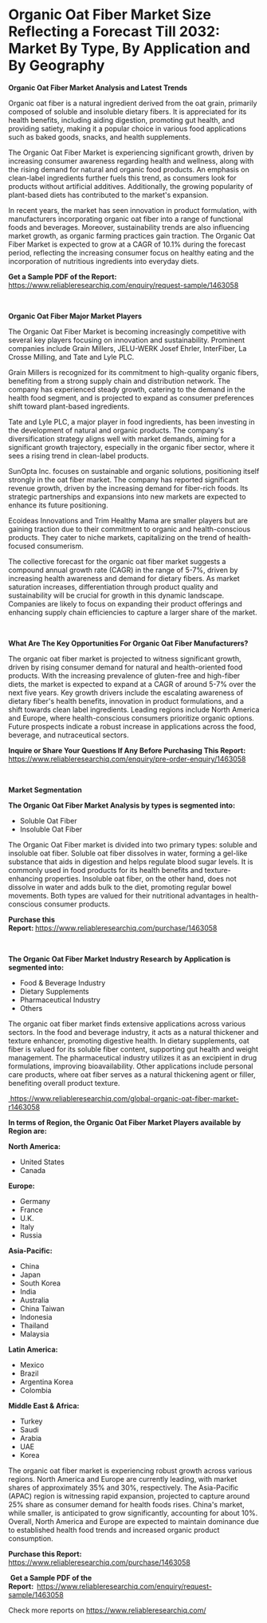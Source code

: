 <p><h1>Organic Oat Fiber Market Size Reflecting a Forecast Till 2032: Market By Type, By Application and By Geography</h1></p><p><strong>Organic Oat Fiber Market Analysis and Latest Trends</strong></p>
<p><p>Organic oat fiber is a natural ingredient derived from the oat grain, primarily composed of soluble and insoluble dietary fibers. It is appreciated for its health benefits, including aiding digestion, promoting gut health, and providing satiety, making it a popular choice in various food applications such as baked goods, snacks, and health supplements. </p><p>The Organic Oat Fiber Market is experiencing significant growth, driven by increasing consumer awareness regarding health and wellness, along with the rising demand for natural and organic food products. An emphasis on clean-label ingredients further fuels this trend, as consumers look for products without artificial additives. Additionally, the growing popularity of plant-based diets has contributed to the market's expansion.</p><p>In recent years, the market has seen innovation in product formulation, with manufacturers incorporating organic oat fiber into a range of functional foods and beverages. Moreover, sustainability trends are also influencing market growth, as organic farming practices gain traction. The Organic Oat Fiber Market is expected to grow at a CAGR of 10.1% during the forecast period, reflecting the increasing consumer focus on healthy eating and the incorporation of nutritious ingredients into everyday diets.</p></p>
<p><strong>Get a Sample PDF of the Report:&nbsp;</strong> <a href="https://www.reliableresearchiq.com/enquiry/request-sample/1463058?utm_campaign=2267&utm_medium=2&utm_source=Github&utm_content=ia&utm_term=14022025&utm_id=organic-oat-fiber">https://www.reliableresearchiq.com/enquiry/request-sample/1463058</a></p>
<p>&nbsp;</p>
<p><strong>Organic Oat Fiber Major Market Players</strong></p>
<p><p>The Organic Oat Fiber Market is becoming increasingly competitive with several key players focusing on innovation and sustainability. Prominent companies include Grain Millers, JELU-WERK Josef Ehrler, InterFiber, La Crosse Milling, and Tate and Lyle PLC.</p><p>Grain Millers is recognized for its commitment to high-quality organic fibers, benefiting from a strong supply chain and distribution network. The company has experienced steady growth, catering to the demand in the health food segment, and is projected to expand as consumer preferences shift toward plant-based ingredients.</p><p>Tate and Lyle PLC, a major player in food ingredients, has been investing in the development of natural and organic products. The company's diversification strategy aligns well with market demands, aiming for a significant growth trajectory, especially in the organic fiber sector, where it sees a rising trend in clean-label products.</p><p>SunOpta Inc. focuses on sustainable and organic solutions, positioning itself strongly in the oat fiber market. The company has reported significant revenue growth, driven by the increasing demand for fiber-rich foods. Its strategic partnerships and expansions into new markets are expected to enhance its future positioning.</p><p>Ecoideas Innovations and Trim Healthy Mama are smaller players but are gaining traction due to their commitment to organic and health-conscious products. They cater to niche markets, capitalizing on the trend of health-focused consumerism.</p><p>The collective forecast for the organic oat fiber market suggests a compound annual growth rate (CAGR) in the range of 5-7%, driven by increasing health awareness and demand for dietary fibers. As market saturation increases, differentiation through product quality and sustainability will be crucial for growth in this dynamic landscape. Companies are likely to focus on expanding their product offerings and enhancing supply chain efficiencies to capture a larger share of the market.</p></p>
<p>&nbsp;</p>
<p><strong>What Are The Key Opportunities For Organic Oat Fiber Manufacturers?</strong></p>
<p><p>The organic oat fiber market is projected to witness significant growth, driven by rising consumer demand for natural and health-oriented food products. With the increasing prevalence of gluten-free and high-fiber diets, the market is expected to expand at a CAGR of around 5-7% over the next five years. Key growth drivers include the escalating awareness of dietary fiber's health benefits, innovation in product formulations, and a shift towards clean label ingredients. Leading regions include North America and Europe, where health-conscious consumers prioritize organic options. Future prospects indicate a robust increase in applications across the food, beverage, and nutraceutical sectors.</p></p>
<p><strong>Inquire or Share Your Questions If Any Before Purchasing This Report:</strong> <a href="https://www.reliableresearchiq.com/enquiry/pre-order-enquiry/1463058?utm_campaign=2267&utm_medium=2&utm_source=Github&utm_content=ia&utm_term=14022025&utm_id=organic-oat-fiber">https://www.reliableresearchiq.com/enquiry/pre-order-enquiry/1463058</a></p>
<p>&nbsp;</p>
<p><strong>Market Segmentation</strong></p>
<p><strong>The Organic Oat Fiber Market Analysis by types is segmented into:</strong></p>
<p><ul><li>Soluble Oat Fiber</li><li>Insoluble Oat Fiber</li></ul></p>
<p><p>The Organic Oat Fiber market is divided into two primary types: soluble and insoluble oat fiber. Soluble oat fiber dissolves in water, forming a gel-like substance that aids in digestion and helps regulate blood sugar levels. It is commonly used in food products for its health benefits and texture-enhancing properties. Insoluble oat fiber, on the other hand, does not dissolve in water and adds bulk to the diet, promoting regular bowel movements. Both types are valued for their nutritional advantages in health-conscious consumer products.</p></p>
<p><strong>Purchase this Report:&nbsp;</strong><a href="https://www.reliableresearchiq.com/purchase/1463058?utm_campaign=2267&utm_medium=2&utm_source=Github&utm_content=ia&utm_term=14022025&utm_id=organic-oat-fiber">https://www.reliableresearchiq.com/purchase/1463058</a></p>
<p>&nbsp;</p>
<p><strong>The Organic Oat Fiber Market Industry Research by Application is segmented into:</strong></p>
<p><ul><li>Food & Beverage Industry</li><li>Dietary Supplements</li><li>Pharmaceutical Industry</li><li>Others</li></ul></p>
<p><p>The organic oat fiber market finds extensive applications across various sectors. In the food and beverage industry, it acts as a natural thickener and texture enhancer, promoting digestive health. In dietary supplements, oat fiber is valued for its soluble fiber content, supporting gut health and weight management. The pharmaceutical industry utilizes it as an excipient in drug formulations, improving bioavailability. Other applications include personal care products, where oat fiber serves as a natural thickening agent or filler, benefiting overall product texture.</p></p>
<p><a href="https://www.reliableresearchiq.com/global-organic-oat-fiber-market-r1463058?utm_campaign=2267&utm_medium=2&utm_source=Github&utm_content=ia&utm_term=14022025&utm_id=organic-oat-fiber">&nbsp;https://www.reliableresearchiq.com/global-organic-oat-fiber-market-r1463058</a></p>
<p><strong>In terms of Region, the Organic Oat Fiber Market Players available by Region are:</strong></p>
<p>
    <p> <strong> North America: </strong>
        <ul>
            <li>United States</li>
            <li>Canada</li>
        </ul>
        </p> 
    <p> <strong> Europe: </strong>
        <ul>
            <li>Germany</li>
            <li>France</li>
            <li>U.K.</li>
            <li>Italy</li>
            <li>Russia</li>
        </ul>
        </p> 
    <p> <strong> Asia-Pacific: </strong>
        <ul>
            <li>China</li>
            <li>Japan</li>
            <li>South Korea</li>
            <li>India</li>
            <li>Australia</li>
            <li>China Taiwan</li>
            <li>Indonesia</li>
            <li>Thailand</li>
            <li>Malaysia</li>
        </ul>
        </p> 
    <p> <strong> Latin America: </strong>
        <ul>
            <li>Mexico</li>
            <li>Brazil</li>
            <li>Argentina Korea</li>
            <li>Colombia</li>
        </ul>
        </p> 
    <p> <strong> Middle East & Africa: </strong>
        <ul>
            <li>Turkey</li>
            <li>Saudi</li>
            <li>Arabia</li>
            <li>UAE</li>
            <li>Korea</li>
        </ul>
    </p>
    </p>
<p><p>The organic oat fiber market is experiencing robust growth across various regions. North America and Europe are currently leading, with market shares of approximately 35% and 30%, respectively. The Asia-Pacific (APAC) region is witnessing rapid expansion, projected to capture around 25% share as consumer demand for health foods rises. China's market, while smaller, is anticipated to grow significantly, accounting for about 10%. Overall, North America and Europe are expected to maintain dominance due to established health food trends and increased organic product consumption.</p></p>
<p><strong>Purchase this Report: </strong><a href="https://www.reliableresearchiq.com/purchase/1463058?utm_campaign=2267&utm_medium=2&utm_source=Github&utm_content=ia&utm_term=14022025&utm_id=organic-oat-fiber">https://www.reliableresearchiq.com/purchase/1463058</a></p>
<p>&nbsp;<strong>Get a Sample PDF of the Report:&nbsp;&nbsp;</strong><a href="https://www.reliableresearchiq.com/enquiry/request-sample/1463058?utm_campaign=2267&utm_medium=2&utm_source=Github&utm_content=ia&utm_term=14022025&utm_id=organic-oat-fiber">https://www.reliableresearchiq.com/enquiry/request-sample/1463058</a></p>
<p><strong></strong></p>
<p>Check more reports on <a href="https://www.reliableresearchiq.com/?utm_campaign=2267&utm_medium=2&utm_source=Github&utm_content=ia&utm_term=14022025&utm_id=organic-oat-fiber">https://www.reliableresearchiq.com/</a></p>